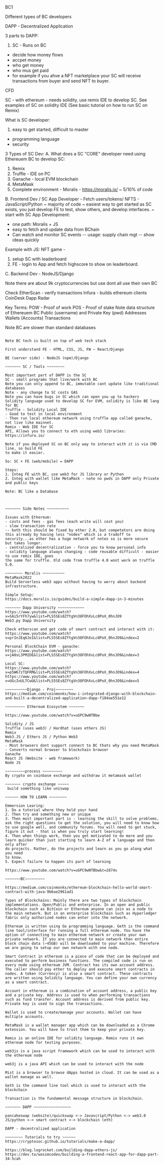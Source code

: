 BC1

Different types of BC developers

DAPP - Decentralized Application

3 parts to DAPP:

1. SC - Runs on BC
- decide how money flows
- accpet money
- who get money
- who mus get paid
- for example if you ahve a NFT marketplace your SC
will receive transactions from buyer and send NFT to buyer.

CFD

SC - with ethereum - needs solidity, use remix IDE to 
develop SC. See examples of SC on solidity IDE (See basic
tutorial on how to run SC on Remix)

What is SC developer:
1. easy to get started, difficult to master
- programming language
- security

3 Types of SC Dev:
A. What does a SC "CORE" developer need using Ethereuem BC to develop SC:
1. Remix 
2. Truffle - IDE on PC
3. Ganache - local EVM blockchain
4. MetaMask
5. Complete environment - Moralis - https://moralis.io/
~ 5/10% of code

B. Frontend Dev / SC App Developer - Fetch users/tokens/ NFTS - JavaScript/Python
~ majority of code
~ easiest way to get started as SC exists, you just 
develop FE to test, show others, and develop interfaces.
~ start with SC App Development:
- one path:
Moralis + JS 
- easy to fetch and update data from BChain
- Can watch and monitor SC events
-- usage: supply chain mgt
-- show ideas quickly

Example with JS: NFT game - 
1. setup SC with leaderboard
2. FE - login to App and fetch highscore to show on leaderboard.

C. Backend Dev - NodeJS/Django


Note there are about 9k cryptocurrencies but use dont all use their own BC

Check
EtherScan - verify transactions
Infura - builds ethereum clients
CoinDesk
Dapp Radar

Key Terms:
POW - Proof of work
POS - Proof of stake
Note data structure of Ethereuem BC
Public (username) and Private Key (pwd)
Addresses
Wallets (Accounts)
Transactions

Note BC are slower than standard databases

~~~~~~~~~

Note BC tech is built on top of web tech stack

First understand FE - HTML, CSS, JS, FW ~ React/Django 

BE (server side) - NodeJS (npm)/Django

~~~~~~~ SC / Tools ~~~~~~~~

Most important part of DAPP is the SC
SC - small programs that live/work with BC
Note you can only append to BC, immutable cant update like traditional databases
Note - any change to SC costs GAS
Note you can have bugs in SC which can open you up to hackers
Solidity language used to develop SC for EVM, solidity is like BE lang for BC
Truffle - Solidity Local IDE
- Good to test in local environment
- Then run local ethereum network using truffle app called ganache,  not live like mainnet.
Remix - Web IDE for SC
API, Allows you to connect to eth using web3 libraries:
https://infura.io/

Note if you deployed SC on BC only way to interact with it is via CMD line, so build FE 
to make it easier.

So: SC + FE (web/mobile) = DAPP

Steps:
1. Integ FE with BC, use web3 for JS library or Python
2. Integ with wallet like MetaMask - note no pwds in DAPP only Private and public keys

Note: BC like a Database



~~~~~~~ Side Notes ~~~~~~~~~~

Issues with Ethereum:
- costs and fees - gas fees (each write will cost you)
- slow transaction rate
-- both this should be fixed by ether 2.0, but competetors are doing this already by having less "nodes" which is a tradoff to security...as ether has a huge network of notes so is more secure
but takes longer.
- centralized decentralization - force you to know personal info
- solidity language always changing - code reusable difficult - easier to use remix IDE, goes
the same for truffle. Old code from truffle 4.0 wont work on truffle 5.0.

~~~~~~~~ Moralis ~~~~~~~~~~
MetaMask2022
Build Serverless web3 apps without having to worry about backend infrastructure.

Simple Setup:
https://docs.moralis.io/guides/build-a-simple-dapp-in-3-minutes

~~~~~~~ Dapp University ~~~~~~~~~~~~
https://www.youtube.com/watch?v=SAi5rYFh7yw&list=PLS5SEs8ZftgVn38FOhXvLc0PoX_0hnJO9
Web3.py Dapp University

Check etherscan and get code of smart contract and interact with it:
https://www.youtube.com/watch?v=prInJEq6JeI&list=PLS5SEs8ZftgVn38FOhXvLc0PoX_0hnJO9&index=2

Personal BlockChain EVM - ganache:
https://www.youtube.com/watch?v=jA0sL3PM2DE&list=PLS5SEs8ZftgVn38FOhXvLc0PoX_0hnJO9&index=3

Local SC:
https://www.youtube.com/watch?v=p5W67zTQFRM&list=PLS5SEs8ZftgVn38FOhXvLc0PoX_0hnJO9&index=4
https://www.youtube.com/watch?v=UGcInULTCwU&list=PLS5SEs8ZftgVn38FOhXvLc0PoX_0hnJO9&index=5

~~~~~~~~~~Django - Proj~~~~~~~~
https://medium.com/coinmonks/how-i-integrated-django-with-blockchain-and-built-a-decentralized-application-dapp-f104ae551e12

~~~~~~~~~ Ethereum Ecosystem ~~~~~~~

https://www.youtube.com/watch?v=uGPC9wNTBbw

Solidity / JS
Truffle (uses web3) / Hardhat (uses ethers JS)
Remix
Web3.JS / Ethers JS / Python Web3
MetaMask
- Most browsers dont support connect to BC thats why you need MetaMask
- Converts normal browser to blockchain browser
Ganache
React JS (Website - web framework)
Node JS

~~~~~~~~~process ~~~~~~~~~
By crypto on coinbase exchange and withdraw it metamask wallet

~~~~~~~ crypto exchange ~~~~~
 build something like uniswap
 
~~~~~~ HOW TO LEARN ~~~~~~~~

Emmersion Learing:
1. Do a tutorial where they hold your hand
2. Then try and something new or unique
3. Then most important part is - learning the skill to solve problems,
ask the right questions to get the solution, you will need to know how
to use google well, and community forums. You will need to get stuck, figure it out - that is when you truly start learning! 
4. Then when things work, then you get motivated to do more and you learn quicker than just starting to learn A-Z of a language and then only after
do projects. Rather, do the projects and learn as you go along what you need
to know.
5. Expect failure to happen its part of learning

https://www.youtube.com/watch?v=uGPC9wNTBbw&t=2874s

~~~~~~~BC~~~~~~~~~

https://medium.com/coinmonks/ethereum-blockchain-hello-world-smart-contract-with-java-9b6ae2961ad1

Types of Blockchains: Mainly there are two types of blockchain implementations. Open/Public and enterprise. In an open and public blockchain such as BitCoin or Ethereum anyone can join as a node to the main network. But in an enterprise blockchain such as Hyperledger fabric only authorized nodes can enter into the network.

Ethereum is written using Go programming language. Geth is the command line tool/interface for running a full ethereum node. You have the option of connecting to main ethereum network or create your own private network. If you are connected to main network then entire block chain data (~45GB) will be downloaded to your machine. Therefore we are going to setup our own network with one node.

Smart Contract in ethereum is a piece of code that can be deployed and executed to perform business functions. The compiled code is run on every node using ethereum JVM. Contract has its own account address. The caller should pay ether to deploy and execute smart contracts in nodes. A token (Currency) is also a smart contract. These contracts are written using Solidity language. You can define your own currency as a smart contract.

Account in ethereum is a combination of account address, a public key and a private key. Address is used to when performing transactions such as fund transfer. Account address is derived from public key. Private key is used to sign the transactions.

Wallet is used to create/manage your accounts. Wallet can have multiple accounts.

MetaMask is a wallet manager app which can be downloaded as a Chrome extension. You will have to trust them to keep your private key.

Remix is an online IDE for solidity language. Remix runs it own ethereum node for testing purposes.

web3js is a java script framework which can be used to interact with the ethereum node

web3j is a java API which can be used to interact with the node

Mist is a browser to browse dApps hosted in cloud. It can be used as a wallet manage as well.

Geth is the command line tool which is used to interact with the blockchain

Transaction is the fundamental message structure in blockchain.

~~~~~~~ DAPP ~~~~~~~~~~~~~~~~~

pancakeswap (website)/quickswap <-> Javascript/Python <-> web3.0 JS/python <-> smart contract <-> blockchain (eth)

DAPP - decentralized application

~~~~~~~~ Tutorials to try ~~~~~~
https://cryptosoc.github.io/tutorials/make-a-dapp/

https://blog.logrocket.com/building-dapp-ethers-js/
https://dev.to/wasimcodex/building-a-frontend-react-app-for-dapp-part-34-5cah
